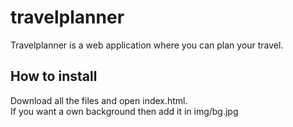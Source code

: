 # travelplanner
Travelplanner is a web application where you can plan your travel.

## How to install
Download all the files and open index.html.  
If you want a own background then add it in img/bg.jpg
